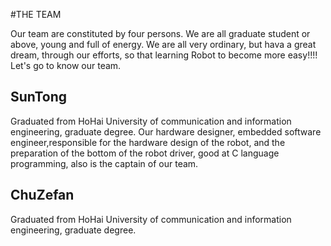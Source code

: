 #THE TEAM

Our team are constituted by four persons. We are all graduate student or above, young and full of energy. We are all very ordinary, but hava a great dream, through our efforts, so that learning Robot to become more easy!!!! Let's go to know our team.

SunTong
---

Graduated from HoHai University of communication and information engineering, graduate degree. Our hardware designer, embedded software engineer,responsible for the hardware design of the robot, and the preparation of the bottom of the robot driver, good at C language programming, also is the captain of our team. 

ChuZefan
---

Graduated from HoHai University of communication and information engineering, graduate degree. 